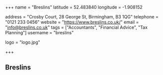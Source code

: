 +++
name = "Breslins"
latitude = 52.483840
longitude = -1.908152

address = "Crosby Court, 28 George St, Birmingham, B3 1QG"
telephone = "0121 233 0456"
website = "https://www.breslins.co.uk/"
email = "info@breslins.co.uk"
tags = ["Accountants", "Financial Advice", "Tax Planning"]
username = "breslins"

logo = "logo.jpg"

+++

## Breslins
